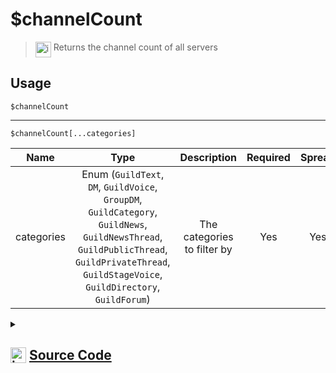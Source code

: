 # $channelCount
> <img align="top" src="https://upload.wikimedia.org/wikipedia/commons/thumb/e/e4/Infobox_info_icon.svg/160px-Infobox_info_icon.svg.png?20150409153300" alt="image" width="25" height="auto"> Returns the channel count of all servers
## Usage
```
$channelCount
```
---
```
$channelCount[...categories]
```
| Name | Type | Description | Required | Spread
| :---: | :---: | :---: | :---: | :---: |
categories | Enum (`GuildText`, `DM`, `GuildVoice`, `GroupDM`, `GuildCategory`, `GuildNews`, `GuildNewsThread`, `GuildPublicThread`, `GuildPrivateThread`, `GuildStageVoice`, `GuildDirectory`, `GuildForum`) | The categories to filter by | Yes | Yes
<details>
<summary>
    
## <img align="top" src="https://cdn4.iconfinder.com/data/icons/iconsimple-logotypes/512/github-512.png" alt="image" width="25" height="auto">  [Source Code](https://github.com/tryforge/ForgeScript-V2/blob/main/src/native/channelCount.ts)
    
</summary>
    
```ts
import { ChannelType } from "discord.js"
import { ArgType, NativeFunction, Return } from "../structures"

export default new NativeFunction({
    name: "$channelCount",
    description: "Returns the channel count of all servers",
    brackets: false,
    unwrap: true,
    args: [
        {
            name: "categories",
            description: "The categories to filter by",
            rest: true,
            required: true,
            enum: ChannelType,
            type: ArgType.Enum
        }
    ],
    execute(ctx, [ categories ]) {
        return Return.success(
            (
                this.hasFields ?
                    ctx.client.channels.cache.filter(x => categories.includes(x.type)) :
                    ctx.client.channels.cache
            ).size
        )
    },
})
```
    
</details>